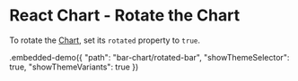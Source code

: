 # React Chart - Rotate the Chart

To rotate the [Chart](../reference/chart.md), set its `rotated` property to `true`.

.embedded-demo({ "path": "bar-chart/rotated-bar", "showThemeSelector": true, "showThemeVariants": true })

